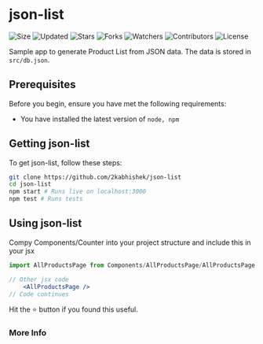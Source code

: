 # json-list

![Size](https://img.shields.io/github/repo-size/2kabhishek/json-list?style=plastic&color=0f0&label=Size)
![Updated](https://img.shields.io/github/last-commit/2kabhishek/json-list?style=plastic&color=f00&label=Updated)
![Stars](https://img.shields.io/github/stars/2kabhishek/json-list?style=plastic&color=ffc801&label=Stars)
![Forks](https://img.shields.io/github/forks/2kabhishek/json-list?style=plastic&color=003cff&label=Forks)
![Watchers](https://img.shields.io/github/watchers/2kabhishek/json-list?style=plastic&color=ff5500&label=Watchers)
![Contributors](https://img.shields.io/github/contributors/2kabhishek/json-list?style=plastic&color=f0f&label=Contributors)
![License](https://img.shields.io/github/license/2kabhishek/json-list?style=plastic&color=555&label=License)

Sample app to generate Product List from JSON data. The data is stored in `src/db.json`.

## Prerequisites

Before you begin, ensure you have met the following requirements:

- You have installed the latest version of `node, npm`

## Getting json-list

To get json-list, follow these steps:

```bash
git clone https://github.com/2kabhishek/json-list
cd json-list
npm start # Runs live on localhost:3000
npm test # Runs tests
```

## Using json-list

Compy Components/Counter into your project structure and include this in your jsx

```jsx
import AllProductsPage from Components/AllProductsPage/AllProductsPage

// Other jsx code
    <AllProductsPage />
// Code continues
```

Hit the :star: button if you found this useful.

### More Info
